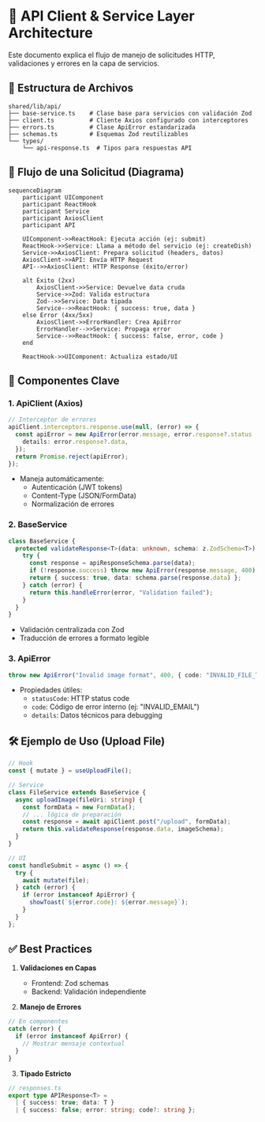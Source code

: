 # 🚀 API Client & Service Layer Architecture

Este documento explica el flujo de manejo de solicitudes HTTP, validaciones y errores en la capa de servicios.

## 📂 Estructura de Archivos

```
shared/lib/api/
├── base-service.ts    # Clase base para servicios con validación Zod
├── client.ts          # Cliente Axios configurado con interceptores
├── errors.ts          # Clase ApiError estandarizada
├── schemas.ts         # Esquemas Zod reutilizables
└── types/
    └── api-response.ts  # Tipos para respuestas API
```

## 🔄 Flujo de una Solicitud (Diagrama)

```mermaid
sequenceDiagram
    participant UIComponent
    participant ReactHook
    participant Service
    participant AxiosClient
    participant API

    UIComponent->>ReactHook: Ejecuta acción (ej: submit)
    ReactHook->>Service: Llama a método del servicio (ej: createDish)
    Service->>AxiosClient: Prepara solicitud (headers, datos)
    AxiosClient->>API: Envía HTTP Request
    API-->>AxiosClient: HTTP Response (éxito/error)

    alt Éxito (2xx)
        AxiosClient->>Service: Devuelve data cruda
        Service->>Zod: Valida estructura
        Zod-->>Service: Data tipada
        Service-->>ReactHook: { success: true, data }
    else Error (4xx/5xx)
        AxiosClient->>ErrorHandler: Crea ApiError
        ErrorHandler-->>Service: Propaga error
        Service-->>ReactHook: { success: false, error, code }
    end

    ReactHook->>UIComponent: Actualiza estado/UI
```

## 🧩 Componentes Clave

### 1. **ApiClient (Axios)**

```typescript
// Interceptor de errores
apiClient.interceptors.response.use(null, (error) => {
  const apiError = new ApiError(error.message, error.response?.status || 500, {
    details: error.response?.data,
  });
  return Promise.reject(apiError);
});
```

- Maneja automáticamente:
  - Autenticación (JWT tokens)
  - Content-Type (JSON/FormData)
  - Normalización de errores

### 2. **BaseService**

```typescript
class BaseService {
  protected validateResponse<T>(data: unknown, schema: z.ZodSchema<T>) {
    try {
      const response = apiResponseSchema.parse(data);
      if (!response.success) throw new ApiError(response.message, 400);
      return { success: true, data: schema.parse(response.data) };
    } catch (error) {
      return this.handleError(error, "Validation failed");
    }
  }
}
```

- Validación centralizada con Zod
- Traducción de errores a formato legible

### 3. **ApiError**

```typescript
throw new ApiError("Invalid image format", 400, { code: "INVALID_FILE_TYPE" });
```

- Propiedades útiles:
  - `statusCode`: HTTP status code
  - `code`: Código de error interno (ej: "INVALID_EMAIL")
  - `details`: Datos técnicos para debugging

## 🛠 Ejemplo de Uso (Upload File)

```typescript
// Hook
const { mutate } = useUploadFile();

// Service
class FileService extends BaseService {
  async uploadImage(fileUri: string) {
    const formData = new FormData();
    // ... lógica de preparación
    const response = await apiClient.post("/upload", formData);
    return this.validateResponse(response.data, imageSchema);
  }
}

// UI
const handleSubmit = async () => {
  try {
    await mutate(file);
  } catch (error) {
    if (error instanceof ApiError) {
      showToast(`${error.code}: ${error.message}`);
    }
  }
};
```

## ✅ Best Practices

1. **Validaciones en Capas**

   - Frontend: Zod schemas
   - Backend: Validación independiente

2. **Manejo de Errores**

```typescript
// En componentes
catch (error) {
  if (error instanceof ApiError) {
    // Mostrar mensaje contextual
  }
}
```

3. **Tipado Estricto**

```typescript
// responses.ts
export type APIResponse<T> =
  | { success: true; data: T }
  | { success: false; error: string; code?: string };
```
